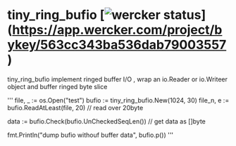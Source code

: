 # tiny_ring_bufio  [![wercker status](https://app.wercker.com/status/563cc343ba536dab79003557/s "wercker status")] (https://app.wercker.com/project/bykey/563cc343ba536dab79003557)

tiny_ring_bufio implement ringed buffer I/O , wrap an io.Reader or  io.Writeer object  and buffer ringed byte slice


'''
file, _ := os.Open("test")
bufio := tiny_ring_bufio.New(1024, 30)
file_n, e := bufio.ReadAtLeast(file, 20) // read over 20byte

data := bufio.Check(bufio.UnCheckedSeqLen()) // get data as []byte

fmt.Println("dump bufio withouf buffer data", bufio.p())
'''
